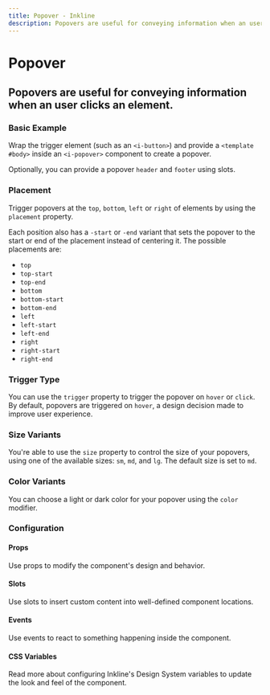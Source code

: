 ```yaml
---
title: Popover - Inkline
description: Popovers are useful for conveying information when an user clicks an element.
---
```


<script setup>
import { manifest } from '@inkline/inkline/components/IPopover/manifest.mjs';
import {
    IPopoverBasicExample,
    IPopoverColorVariantsExample,
    IPopoverSizeVariantsExample,
    IPopoverPlacementExample,
    IPopoverTriggerExample
} from '@inkline/inkline/components/IPopover/examples/index.mjs';
import { default as IPopoverBasicExampleHTML } from '@inkline/inkline/components/IPopover/examples/basic.html?raw';
import { default as IPopoverColorVariantsExampleHTML } from '@inkline/inkline/components/IPopover/examples/color-variants.html?raw';
import { default as IPopoverSizeVariantsExampleHTML } from '@inkline/inkline/components/IPopover/examples/size-variants.html?raw';
import { default as IPopoverPlacementExampleHTML } from '@inkline/inkline/components/IPopover/examples/placement.html?raw';
import { default as IPopoverTriggerExampleHTML } from '@inkline/inkline/components/IPopover/examples/trigger.html?raw';
import { default as IPopoverTriggerExampleJS } from '@inkline/inkline/components/IPopover/examples/trigger.mjs?raw';
</script>

# Popover
## Popovers are useful for conveying information when an user clicks an element.

### Basic Example
Wrap the trigger element (such as an `<i-button>`) and provide a `<template #body>` inside an `<i-popover>` component to create a popover.

Optionally, you can provide a popover `header` and `footer` using slots.

<example :component="IPopoverBasicExample" :html="IPopoverBasicExampleHTML"></example>

### Placement
Trigger popovers at the `top`, `bottom`, `left` or `right` of elements by using the `placement` property. 

Each position also has a `-start` or `-end` variant that sets the popover to the start or end of the placement instead of centering it. The possible placements are:

- `top`
- `top-start`
- `top-end`
- `bottom`
- `bottom-start`
- `bottom-end`
- `left`
- `left-start`
- `left-end`
- `right`
- `right-start`
- `right-end`

<example :component="IPopoverPlacementExample" :html="IPopoverPlacementExampleHTML"></example>

### Trigger Type
You can use the `trigger` property to trigger the popover on `hover` or `click`. By default, popovers are triggered on `hover`, a design decision made to improve user experience.

<example :component="IPopoverTriggerExample" :html="IPopoverTriggerExampleHTML" :js="IPopoverTriggerExampleJS"></example>

### Size Variants
You're able to use the `size` property to control the size of your popovers, using one of the available sizes: `sm`, `md`, and `lg`. 
The default size is set to `md`.

<example :component="IPopoverSizeVariantsExample" :html="IPopoverSizeVariantsExampleHTML"></example>

### Color Variants
You can choose a light or dark color for your popover using the `color` modifier.

<example :component="IPopoverColorVariantsExample" :html="IPopoverColorVariantsExampleHTML"></example>

### Configuration

#### Props
Use props to modify the component's design and behavior.

<props-table :manifest="manifest"></props-table>

#### Slots
Use slots to insert custom content into well-defined component locations.

<slots-table :manifest="manifest"></slots-table>

#### Events
Use events to react to something happening inside the component.

<events-table :manifest="manifest"></events-table>

#### CSS Variables
<router-link :to="{ name: 'docs-introduction-design-system' }">Read more</router-link> about configuring Inkline's Design System variables to update the look and feel of the component.

<css-variables-table :manifest="manifest" type="local"></css-variables-table>
